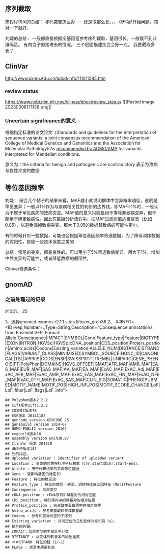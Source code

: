 
## 序列截取
宋程程询问的总结：
移码突变怎么办——还是取那么长，，，     0开始1开始问题，核对一下就好。

刘婕的总结：
一般都直接根据全基因组参考序列截取，基因很长，一般截不到非编码区。
有内含子剪接进去的情况。
三个层面描述突变会好一点。
我要截取多长？


## ClinVar
http://www.sxmu.edu.cn/bdcd/info/1110/1285.htm

### **review status**
https://www.ncbi.nlm.nih.gov/clinvar/docs/review_status/
![[Pasted image 20230306171138.png]]

### Uncertain significance的意义
根据指定标准的论文论文《Standards and guidelines for the interpretation of sequence variants: a joint consensus recommendation of the American College of Medical Genetics and Genomics and the Association for Molecular Pathology》
As [recommended by ACMG/AMP](https://www.ncbi.nlm.nih.gov/pubmed/25741868) for variants interpreted for Mendelian conditions.

意义为：the criteria for benign and pathogenic are contradictory
表示为致病与良性冲突的数据


## 等位基因频率
刘婕：
结合几个帖子的结果来看，MAF越小就说明群体中变异概率越低，说明是罕见变异；一般以1%作为与疾病相关性的判断的边界线，即MAF>1%时，一般认为不属于罕见疾病的致病突变。MAF值的意义只能是用于排除非致病变异，但不能用于确定致病性。因此在数据分析流程中，把MAF过滤阈值适当放宽（比如0.05），以避免漏掉致病突变。那大于0.05的数据其致病的可能性更小。  

有的时候针对一些数据，可能也会根据等位基因频率筛选数据，为了降低测序数据的假阳性，排除一些技术误差之类的

总结：常见的突变，都是良性的。可以用小于5%筛选致病变异。用大于1%，增加中性变异的可能性，或者降低数据的假阳性。



Clinvar筛选条件：





## gnomAD

### 之前处理过的记录
#1021、 25


1、选择gnomad.exomes.r2.1.1.sites.liftover_grch38
2、
##INFO=<ID=vep,Number=.,Type=String,Description="Consequence annotations from Ensembl VEP. Format: Allele|Consequence|IMPACT|SYMBOL|Gene|Feature_type|Feature|BIOTYPE|EXON|INTRON|HGVSc|HGVSp|cDNA_position|CDS_position|Protein_position|Amino_acids|Codons|Existing_variation|ALLELE_NUM|DISTANCE|STRAND|FLAGS|VARIANT_CLASS|MINIMISED|SYMBOL_SOURCE|HGNC_ID|CANONICAL|TSL|APPRIS|CCDS|ENSP|SWISSPROT|TREMBL|UNIPARC|GENE_PHENO|SIFT|PolyPhen|DOMAINS|HGVS_OFFSET|GMAF|AFR_MAF|AMR_MAF|EAS_MAF|EUR_MAF|SAS_MAF|AA_MAF|EA_MAF|ExAC_MAF|ExAC_Adj_MAF|ExAC_AFR_MAF|ExAC_AMR_MAF|ExAC_EAS_MAF|ExAC_FIN_MAF|ExAC_NFE_MAF|ExAC_OTH_MAF|ExAC_SAS_MAF|CLIN_SIG|SOMATIC|PHENO|PUBMED|MOTIF_NAME|MOTIF_POS|HIGH_INF_POS|MOTIF_SCORE_CHANGE|LoF|LoF_filter|LoF_flags|LoF_info">


```
## Polyphen版本2.2.2
## sift版本sift5.2.2
## COSMIC版本78
## ESP版本 20141103
## gencode version GENCODE 25
## genebuild version 2014-07
## HGMD-PUBLIC version 20162
## regbuild版本16
## assembly version GRCh38.p7
## ClinVar 版本 201610
## dbSNP版本147
## 列的描述。
## Uploaded_variation : Identifier of uploaded variant
## Location : 变体的位置在标准坐标格式（chr:start或chr:start-end）。
## Allele : 用于计算结果的变体等位基因
## Gene : 受影响基因的稳定ID
## Feature : 特征的稳定ID
## Feature_type : 特征的类型--转录、调控特征或动因特征（MotifFeature
## Consequence : 后果类型
## cDNA_position : cDNA序列中碱基对的相对位置
## CDS_position 。编码序列中的碱基对的相对位置
## Protein_position : 氨基酸在蛋白质中的相对位置
## Amino_acids : 参考氨基酸和变体氨基酸
## Codons : 参考和变异的密码子序列
## Existing_variation : 共同定位的已知变体的标识符（s）。
## 额外的列键。
## IMPACT：后果类型的主观影响分类
## DISTANCE : 从变体到转录本的最短距离
## ＃＃STRAND：特征的链（1/-1）
## FLAGS : 转录本质量标志

```